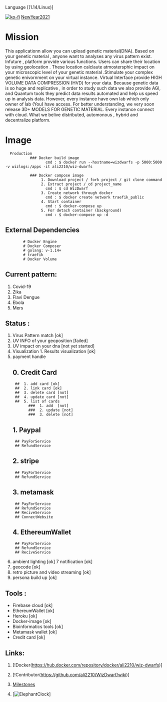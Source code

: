  Language [(1.14/Linux)]
 
 [![ko-fi](https://www.ko-fi.com/img/githubbutton_sm.svg)](https://ko-fi.com/H2H22YW0G)
 [NewYear2021](:tada:)

# Mission
This applicationn allow you can upload  genetic material(DNA). Based on your genetic material , anyone want to analyses any virus pattern exist. Infuture , platform provide various functions. Users can share their location by using geolocation . These location calclaute atmostersphic impact on your microscopic level of your genetic material .Stimulate your complex genetic enivornment on your virtual instance. Virtual Interface provide HIGH VOLUME DATA COMPRESSION (HVD) for your data. Because genetic data is so huge and replicative , in order to study such data we also provide AGI, and Quantum tools they predict data results automated and help us speed up in analysis data. However, every instance have own lab which only owner of lab (You) have access. For better understanding, we very soon release 3D+ MODELS FOR GENETIC MATERIAL. Every instance connect with cloud. What we belive distributed, automonous , hybrid and decentralize platform. 

 # Image
 
      Production
               ### Docker build image
                      cmd : $ docker run --hostname=wizdwarfs -p 5000:5000 -v wizlogs:/apps -it ali2210/wiz-dwarfs
                      
               ### Docker compose image
                    1. Download project / fork project / git clone command  
                    2. Extract project / cd project_name
                      cmd : $ cd WizDwarf
                    3. Create network through docker
                      cmd : $ docker create network traefik_public 
                    4. Start container
                      cmd : $ docker-compose up
                    5. For detach container (background)
                      cmd : $ docker-compose up -d

 ## External Dependencies
            
            # Docker Engine
            # Docker Composer
            # golang: v-1.14+
            # traefik
            # Docker Volume

## Current pattern:
1. Covid-19
2. Zika
3. Flavi Dengue
4. Ebola
5. Mers
       
## Status : 
1. Virus Pattern match [ok]
2. UV INFO of your geoposition [failed]
3. UV impact on your dna [not yet started]
4. Visualization 
       1. Results visualization [ok]
5. payment handle
     ## 0. Credit Card
        ##  1. add card [ok]
        ##  2. link card [ok]
        ##  3. delete card [not]
        ##  4. update card [not]
        ##  5. list of cards 
              ###  1. add  [not]
              ###  2. update [not]
              ###  3. delete [not]
     ## 1. Paypal 
        ## PayForService
        ## RefundService
     ## 2. stripe
        ## PayForService
        ## RefundService
     ## 3. metamask
        ## PayForService
        ## RefundService
        ## ReciveService
        ## ConnectWebsite
     ## 4. EthereumWallet
        ## PayForService
        ## RefundService
        ## ReciveService
6. ambient lighting [ok]
7  notification [ok]
8. geocode  [ok]
9. retro picture and video streaming [ok]
10. persona build up [ok]

## Tools :
- Firebase cloud [ok]
- EthereumWallet [ok]
- Heroku [ok]
- Docker-image [ok]
- Bioinformatics tools [ok]
- Metamask wallet [ok]
- Credit card [ok]

## Links:
 1. [!Docker(https://hub.docker.com/repository/docker/ali2210/wiz-dwarfs)]

 2. [!Contributor(https://github.com/ali2210/WizDwarf/wiki)]

 3.  [Milestones](https://github.com/ali2210/WizDwarf/wiki/Achievements-:1st_place_medal:)

 4.  [![ElephantClock](https://upload.wikimedia.org/wikipedia/commons/7/76/Al-jazari_elephant_clock.png)]

